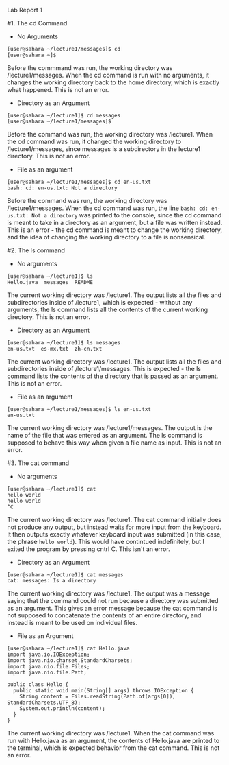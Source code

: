 Lab Report 1

#1. The cd Command
- No Arguments
```
[user@sahara ~/lecture1/messages]$ cd
[user@sahara ~]$ 
```
Before the commmand was run, the working directory was /lecture1/messages. When the cd command is run with no arguments, it changes the working directory back to the home directory, which is exactly 
what happened. This is not an error. 

- Directory as an Argument
```
[user@sahara ~/lecture1]$ cd messages
[user@sahara ~/lecture1/messages]$ 
```
Before the command was run, the working directory was /lecture1. When the cd command was run, it changed the working directory to /lecture1/messages, since messages is a subdirectory in the lecture1 
directory. This is not an error. 

- File as an argument
```
[user@sahara ~/lecture1/messages]$ cd en-us.txt
bash: cd: en-us.txt: Not a directory
```
Before the command was run, the working directory was /lecture1/messages. When the cd command was run, the line `bash: cd: en-us.txt: Not a directory` was printed to the console, since the cd 
command is meant to take in a directory as an argument, but a file was written instead. This is an error - the cd command is meant to change the working directory, and the idea of changing the 
working directory to a file is nonsensical. 

#2. The ls command
- No arguments
```
[user@sahara ~/lecture1]$ ls
Hello.java  messages  README
```
The current working directory was /lecture1. The output lists all the files and subdirectories inside of /lecture1, which is expected - without any arguments, the ls command lists all the contents 
of the current working directory. This is not an error. 

- Directory as an Argument
```
[user@sahara ~/lecture1]$ ls messages
en-us.txt  es-mx.txt  zh-cn.txt
```
The current working directory was /lecture1. The output lists all the files and subdirectories inside of /lecture1/messages. This is expected - the ls command lists the contents of the directory 
that is passed as an argument. This is not an error.

- File as an argument
```
[user@sahara ~/lecture1/messages]$ ls en-us.txt
en-us.txt
```

The current working directory was /lecture1/messages. The output is the name of the file that was entered as an argument. The ls command is supposed to behave this way when given a file name as 
input. This is not an error. 

#3. The cat command
- No arguments
```
[user@sahara ~/lecture1]$ cat
hello world
hello world
^C
```
The current working directory was /lecture1. The cat command initially does not produce any output, but instead waits for more input from the keyboard. It then outputs exactly whatever keyboard 
input was submitted (in this case, the phrase `hello world`). This would have contintued indefinitely, but I exited the program by pressing cntrl C. This isn't an error.

- Directory as an Argument
```
[user@sahara ~/lecture1]$ cat messages
cat: messages: Is a directory
```
The current working directory was /lecture1. The output was a message saying that the command could not run because a directory was submitted as an argument. This gives an error message because the
cat command is not supposed to concatenate the contents of an entire directory, and instead is meant to be used on individual files. 

- File as an Argument

```
[user@sahara ~/lecture1]$ cat Hello.java
import java.io.IOException;
import java.nio.charset.StandardCharsets;
import java.nio.file.Files;
import java.nio.file.Path;

public class Hello {
  public static void main(String[] args) throws IOException {
    String content = Files.readString(Path.of(args[0]), StandardCharsets.UTF_8);    
    System.out.println(content);
  }
}
```
The current working directory was /lecture1. When the cat command was run with Hello.java as an argument, the contents of Hello.java are printed to the terminal, which is expected behavior from the 
cat command. This is not an error. 
